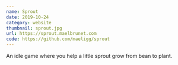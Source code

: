 ```yaml
---
name: Sprout
date: 2019-10-24
category: website
thumbnail: sprout.jpg
url: https://sprout.maelbrunet.com
code: https://github.com/maeligg/sprout
---
```


An idle game where you help a little sprout grow from bean to plant.